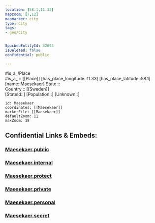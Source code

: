 ```yaml
---
location: [58.1,11.33] 
mapzoom: [7,12] 
mapmarker: city 
type: City
tags:
- geo/City


SpocWebEntityId: 32693
isDeleted: false
confidential: public

---
```

#is_a_/Place  
#is_a_ :: [[Place]] 
[has_place_longitude::11.33] 
[has_place_latitude::58.1] 
[name::Maesekaer] 
State ::  
Country :: [[Sweden]]  
[StateId::] 
[Population::] 
[Unknown::] 


```leaflet
id: Maesekaer
coordinates: [[Maesekaer]] 
markerFile: [[Maesekaer]] 
defaultZoom: 11 
maxZoom: 18
```


## Confidential Links & Embeds: 

### [Maesekaer.public](/_public/\Earth\Continent\Europe\Europe~North\Sweden\CityMaesekaer.public.md) 

### [Maesekaer.internal](/_internal/\Earth\Continent\Europe\Europe~North\Sweden\CityMaesekaer.internal.md) 

### [Maesekaer.protect](/_protect/\Earth\Continent\Europe\Europe~North\Sweden\CityMaesekaer.protect.md) 

### [Maesekaer.private](/_private/\Earth\Continent\Europe\Europe~North\Sweden\CityMaesekaer.private.md) 

### [Maesekaer.personal](/_personal/\Earth\Continent\Europe\Europe~North\Sweden\CityMaesekaer.personal.md) 

### [Maesekaer.secret](/_secret/\Earth\Continent\Europe\Europe~North\Sweden\CityMaesekaer.secret.md)

